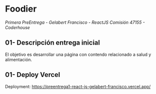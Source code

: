 # Foodier

*Primera PreEntrega - Gelabert Francisco - ReactJS Comisión 47155 - Coderhouse*

## 01- Descripción entrega inicial
El objetivo es desarrollar una página con contendo relacionado a salud y alimentación.

## 01- Deploy Vercel

Deployment: https://preentrega1-react-js-gelabert-francisco.vercel.app/

